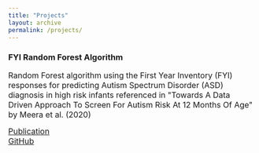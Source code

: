 ```yaml
---
title: "Projects"
layout: archive
permalink: /projects/
---
```

### FYI Random Forest Algorithm
<font size="3"> Random Forest algorithm using the First Year Inventory (FYI) responses for predicting Autism Spectrum Disorder (ASD) diagnosis in high risk infants referenced in "Towards A Data Driven Approach To Screen For Autism Risk At 12 Months Of Age" by Meera et al. (2020) </font>

[<font size="3"> Publication </font>](https://github.com/kmdono02/FYI_Random_Forest)  
[<font size="3"> GitHub </font>](https://github.com/kmdono02/FYI_Random_Forest)

